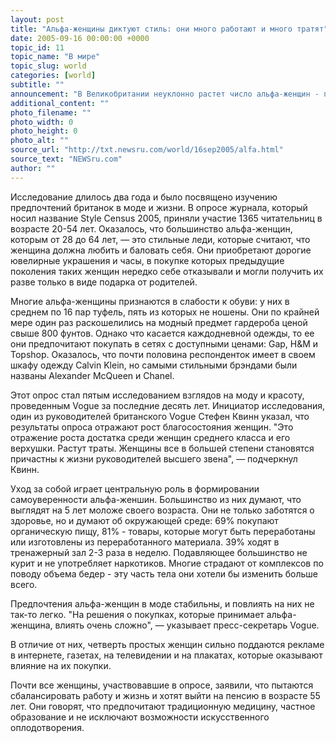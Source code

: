 ```yaml
---
layout: post
title: "Альфа-женщины диктуют стиль: они много работают и много тратят"
date: 2005-09-16 00:00:00 +0000
topic_id: 11
topic_name: "В мире"
topic_slug: world
categories: [world]
subtitle: ""
announcement: "В Великобритании неуклонно растет число альфа-женщин - представительниц прекрасного пола, добившихся солидных успехов в карьере, таких как руководитель Лондонской фондовой биржи Клара Ферз, глава футбольного клуба Бирмингем Каррен Брейди или актриса Кейт Бекинсейл. Как показало исследование, проведенное журналом Vogue, за последнее десятилетие количество британских женщин, зарабатывающих 100 тыс. фунтов и больше, выросло на 57%, пишет Independent (перевод на сайте Inopressa.ru)."
additional_content: ""
photo_filename: ""
photo_width: 0
photo_height: 0
photo_alt: ""
source_url: "http://txt.newsru.com/world/16sep2005/alfa.html"
source_text: "NEWSru.com"
author: ""
---
```

Исследование длилось два года и было посвящено изучению предпочтений британок в моде и жизни. В опросе журнала, который носил название Style Census 2005, приняли участие 1365 читательниц в возрасте 20-54 лет. Оказалось, что большинство альфа-женщин, которым от 28 до 64 лет, &mdash; это стильные леди, которые считают, что женщина должна любить и баловать себя. Они приобретают дорогие ювелирные украшения и часы, в покупке которых предыдущие поколения таких женщин нередко себе отказывали и могли получить их разве только в виде подарка от родителей.

Многие альфа-женщины признаются в слабости к обуви: у них в среднем по 16 пар туфель, пять из которых не ношены. Они по крайней мере один раз раскошелились на модный предмет гардероба ценой свыше 800 фунтов. Однако что касается каждодневной одежды, то ее они предпочитают покупать в сетях с доступными ценами: Gap, H&M и Topshop. Оказалось, что почти половина респонденток имеет в своем шкафу одежду Calvin Klein, но самыми стильными брэндами были названы Alexander McQueen и Chanel.

Этот опрос стал пятым исследованием взглядов на моду и красоту, проведенным Vogue за последние десять лет. Инициатор исследования, один из руководителей британского Vogue Стефен Квинн указал, что результаты опроса отражают рост благосостояния женщин. "Это отражение роста достатка среди женщин среднего класса и его верхушки. Растут траты. Женщины все в большей степени становятся причастны к жизни руководителей высшего звена", &mdash; подчеркнул Квинн.

Уход за собой играет центральную роль в формировании самоуверенности альфа-женшин. Большинство из них думают, что выглядят на 5 лет моложе своего возраста. Они не только заботятся о здоровье, но и думают об окружающей среде: 69% покупают органическую пищу, 81% - товары, которые могут быть переработаны или изготовлены из переработанного материала. 39% ходят в тренажерный зал 2-3 раза в неделю. Подавляющее большинство не курит и не употребляет наркотиков. Многие страдают от комплексов по поводу объема бедер - эту часть тела они хотели бы изменить больше всего.

Предпочтения альфа-женщин в моде стабильны, и повлиять на них не так-то легко. "На решения о покупках, которые принимает альфа-женщина, влиять очень сложно", &mdash; указывает пресс-секретарь Vogue.

В отличие от них, четверть простых женщин сильно поддаются рекламе в интернете, газетах, на телевидении и на плакатах, которые оказывают влияние на их покупки.

Почти все женщины, участвовавшие в опросе, заявили, что пытаются сбалансировать работу и жизнь и хотят выйти на пенсию в возрасте 55 лет. Они говорят, что предпочитают традиционную медицину, частное образование и не исключают возможности искусственного оплодотворения.
